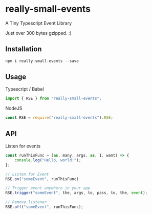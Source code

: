 # really-small-events
A Tiny Typescript Event Library

Just over 300 bytes gzipped. :)

## Installation

```js
npm i really-small-events --save 
```

## Usage

Typescript / Babel
```js
import { RSE } from "really-small-events";
```

NodeJS
```js
const RSE = require("really-small-events").RSE;
```

## API

Listen for events
```js
const runThisFunc = (as, many, args, as, I, want) => {
    console.log("Hello, world!");
};

// Listen for Event
RSE.on("someEvent", runThisFunc)

// Trigger event anywhere in your app
RSE.trigger("someEvent", the, args, to, pass, to, the, event);

// Remove listener
RSE.off("someEvent", runThisFunc);
```
